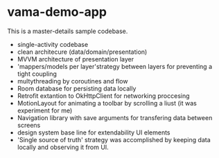 # vama-demo-app

This is a master-details sample codebase. 

- single-activity codebase
- clean architecure (data/domain/presentation)
- MVVM architecture of presentation layer
- 'mappers/models per layer'strategy between layers for preventing a tight coupling
- multythreading by coroutines and flow
- Room database for persisting data locally
- Retrofit extantion to OkHttpClient for networking proccesing
- MotionLayout for animating a toolbar by scrolling a liust (it was experiment for me)
- Navigation library with save arguments for transfering data between screens
- design system base line for extendability UI elements
- 'Single source of truth' strategy was accomplished by keeping data locally and observing it from UI. 
